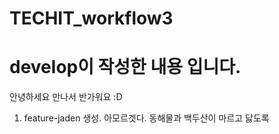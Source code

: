 # TECHIT_workflow3

# develop이 작성한 내용 입니다.
안녕하세요
만나서 반가워요 :D

1. feature-jaden 생성. 아모르겟다.
동해물과 백두산이 마르고 닳도록